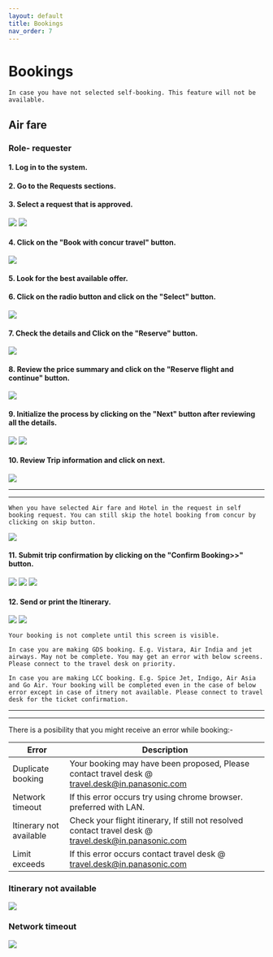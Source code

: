 ```yaml
---
layout: default
title: Bookings
nav_order: 7
---
```

# Bookings

```
In case you have not selected self-booking. This feature will not be available.
```

## Air fare

### Role- requester

#### 1. Log in to the system.

#### 2. Go to the Requests sections.

#### 3. Select a request that is approved.

<img src="{{ site.url }}{{ site.baseurl }}\assets\images\bookings\bo1.png">

<img src="{{ site.url }}{{ site.baseurl }}\assets\images\bookings\bo16.png">

#### 4. Click on the "Book with concur travel" button.

<img src="{{ site.url }}{{ site.baseurl }}\assets\images\bookings\bo2.png">

#### 5. Look for the best available offer.

#### 6. Click on the radio button and click on the "Select" button.

<img src="{{ site.url }}{{ site.baseurl }}\assets\images\bookings\bo3.png">

#### 7.  Check the details and Click on the "Reserve" button.

<img src="{{ site.url }}{{ site.baseurl }}\assets\images\bookings\bo4.png">

#### 8. Review the price summary and click on the "Reserve flight and continue" button.

<img src="{{ site.url }}{{ site.baseurl }}\assets\images\bookings\bo5.png">

#### 9. Initialize the process by clicking on the "Next" button after reviewing all the details.

<img src="{{ site.url }}{{ site.baseurl }}\assets\images\bookings\bo6.png">

<img src="{{ site.url }}{{ site.baseurl }}\assets\images\bookings\bo7.png">

#### 10. Review Trip information and click on next.

<img src="{{ site.url }}{{ site.baseurl }}\assets\images\bookings\bo8.png">

---
---

```When you have selected Air fare and Hotel in the request in self booking request. You can still skip the hotel booking from concur by clicking on skip button.```

<img src="{{ site.url }}{{ site.baseurl }}\assets\images\error\im8.png">


#### 11. Submit trip confirmation by clicking on the "Confirm Booking>>" button.

<img src="{{ site.url }}{{ site.baseurl }}\assets\images\bookings\bo10.png">

<img src="{{ site.url }}{{ site.baseurl }}\assets\images\bookings\bo12.png">

<img src="{{ site.url }}{{ site.baseurl }}\assets\images\bookings\bo13.png">

#### 12. Send or print the Itinerary.

<img src="{{ site.url }}{{ site.baseurl }}\assets\images\bookings\bo15.png">


<img src="{{ site.url }}{{ site.baseurl }}\assets\images\bookings\bo17.png">

```Your booking is not complete until this screen is visible.```

```In case you are making GDS booking. E.g. Vistara, Air India and jet airways. May not be complete. You may get an error with below screens. Please connect to the travel desk on priority.```

```In case you are making LCC booking. E.g. Spice Jet, Indigo, Air Asia and Go Air. Your booking will be completed even in the case of below error except in case of itnery not available. Please connect to travel desk for the ticket confirmation.```

---
---

There is a posibility that you might receive an error while booking:-

Error | Description
--- | ---
Duplicate booking | Your booking may have been proposed, Please contact travel desk @ travel.desk@in.panasonic.com
Network timeout | If this error occurs try using chrome browser. preferred with LAN.
Itinerary not available | Check your flight itinerary, If still not resolved contact travel desk @ travel.desk@in.panasonic.com 
Limit exceeds | If this error occurs contact travel desk @ travel.desk@in.panasonic.com  

### Itinerary not available

<img src="{{ site.url }}{{ site.baseurl }}\assets\images\error\im1.png">

### Network timeout

<img src="{{ site.url }}{{ site.baseurl }}\assets\images\error\im2.png">

